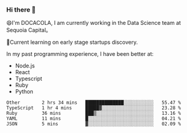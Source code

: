 ### Hi there 👋

<!--
**fengliu222/fengliu222** is a ✨ _special_ ✨ repository because its `README.md` (this file) appears on your GitHub profile.

Here are some ideas to get you started:

- 🔭 I’m currently working on ...
- 🌱 I’m currently learning ...
- 👯 I’m looking to collaborate on ...
- 🤔 I’m looking for help with ...
- 💬 Ask me about ...
- 📫 How to reach me: ...
- 😄 Pronouns: ...
- ⚡ Fun fact: ...
-->

😄I'm DOCACOLA, I am currently working in the Data Science team at Sequoia Capital。

🌱Current learning on early stage startups discovery.

In my past programming experience, I have been better at:
- Node.js
- React
- Typescript
- Ruby
- Python


<!--START_SECTION:waka-->
```text
Other        2 hrs 34 mins   ██████████████░░░░░░░░░░░   55.47 % 
TypeScript   1 hr 4 mins     █████▓░░░░░░░░░░░░░░░░░░░   23.28 % 
Ruby         36 mins         ███▒░░░░░░░░░░░░░░░░░░░░░   13.16 % 
YAML         11 mins         █░░░░░░░░░░░░░░░░░░░░░░░░   04.21 % 
JSON         5 mins          ▓░░░░░░░░░░░░░░░░░░░░░░░░   02.09 % 
```
<!--END_SECTION:waka-->
